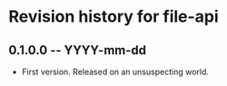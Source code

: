 # Revision history for file-api

## 0.1.0.0  -- YYYY-mm-dd

* First version. Released on an unsuspecting world.
